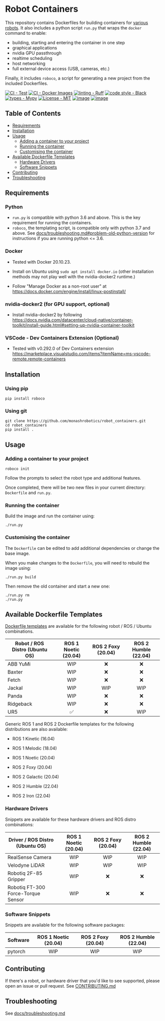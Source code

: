 
# Robot Containers
This repository contains Dockerfiles for building containers for [various robots](#available-dockerfile-templates).
It also includes a python script `run.py` that wraps the `docker` command to enable:

- building, starting and entering the container in one step
- graphical applications
- nvidia GPU passthrough
- realtime scheduling
- host networking
- full external device access (USB, cameras, etc.)

Finally, it includes `roboco`, a script for generating a new project from the included Dockerfiles.

[![CI - Test](https://github.com/monashrobotics/robot_containers/actions/workflows/ci.yml/badge.svg)](https://github.com/monashrobotics/robot_containers/actions/workflows/ci.yml)
[![CI - Docker Images](https://github.com/monashrobotics/robot_containers/actions/workflows/docker-publish.yml/badge.svg)](https://github.com/monashrobotics/robot_containers/actions/workflows/docker-publish.yml)
[![linting - Ruff](https://img.shields.io/endpoint?url=https://raw.githubusercontent.com/charliermarsh/ruff/main/assets/badge/v0.json)](https://github.com/charliermarsh/ruff) 
[![code style - Black](https://img.shields.io/badge/code%20style-black-000000.svg)](https://github.com/psf/black) 
[![types - Mypy](https://img.shields.io/badge/types-Mypy-blue.svg)](https://github.com/python/mypy) [![License - MIT](https://img.shields.io/badge/license-MIT-9400d3.svg)](https://spdx.org/licenses/)
[![image](https://img.shields.io/pypi/v/roboco.svg)](https://pypi.python.org/pypi/roboco)
[![image](https://img.shields.io/pypi/pyversions/roboco.svg)](https://pypi.python.org/pypi/roboco)

## Table of Contents

  * [Requirements](#requirements)
  * [Installation](#installation)
  * [Usage](#usage)
    * [Adding a container to your project](#adding-a-container-to-your-project)
    * [Running the container](#running-the-container)
    * [Customising the container](#customising-the-container)
* [Available Dockerfile Templates](#available-dockerfile-templates)
  * [Hardware Drivers](#hardware-drivers)
  * [Software Snippets](#software-snippets)
* [Contributing](#contributing)
* [Troubleshooting](#troubleshooting)

## Requirements

### Python
- `run.py` is compatible with python 3.6 and above. This is the key requirement for running the containers.
- `roboco`, the templating script, is compatible only with python 3.7 and above. See [docs/troubleshooting.md#problem-old-python-version](docs/troubleshooting.md#problem-old-python-version) for instructions if you are running python <= 3.6.

### Docker
- Tested with Docker 20.10.23. 

- Install on Ubuntu using `sudo apt install docker.io` (other installation methods may not play well with the nvidia-docker2 runtime.)

- Follow "Manage Docker as a non-root user" at https://docs.docker.com/engine/install/linux-postinstall/

### nvidia-docker2 (for GPU support, optional)
- Install nvidia-docker2 by following https://docs.nvidia.com/datacenter/cloud-native/container-toolkit/install-guide.html#setting-up-nvidia-container-toolkit

### VSCode - Dev Containers Extension (Optional)
- Tested with v0.292.0 of Dev Containers extension https://marketplace.visualstudio.com/items?itemName=ms-vscode-remote.remote-containers

## Installation

### Using pip
```
pip install roboco
```

### Using git
```
git clone https://github.com/monashrobotics/robot_containers.git
cd robot_containers
pip install .
```

## Usage
### Adding a container to your project
```
roboco init
```

Follow the prompts to select the robot type and additional features.

Once completed, there will be two new files in your current directory: `Dockerfile` and `run.py`.

### Running the container

Build the image and run the container using:
```
./run.py
```

### Customising the container

The `Dockerfile` can be edited to add additional dependencies or change the base image.

When you make changes to the `Dockerfile`, you will need to rebuild the image using:
```
./run.py build
```
Then remove the old container and start a new one:
```
./run.py rm
./run.py
```

## Available Dockerfile Templates

[Dockerfile templates](src/roboco/templates) are available for the following robot / ROS / Ubuntu combinations.

| Robot / ROS Distro (Ubuntu OS) | ROS 1 Noetic (20.04) | ROS 2 Foxy (20.04) | ROS 2 Humble (22.04)
| --- | :---: | :---: | :---: |
| ABB YuMi | WIP | ❌ | ❌ |
| Baxter | WIP | ❌ | ❌ |
| Fetch | WIP | ❌ | ❌ |
| Jackal | WIP | WIP | WIP |
| Panda | WIP | ❌ | ❌ |
| Ridgeback | WIP | ❌ | ❌ |
| UR5 | ✅ | ❌ | WIP |

Generic ROS 1 and ROS 2 Dockerfile templates for the following distributions are also available:

- ROS 1 Kinetic (16.04)
- ROS 1 Melodic (18.04)
- ROS 1 Noetic (20.04)

- ROS 2 Foxy (20.04)
- ROS 2 Galactic (20.04)
- ROS 2 Humble (22.04)
- ROS 2 Iron (22.04)

### Hardware Drivers

Snippets are available for these hardware drivers and ROS distro combinations:

| Driver / ROS Distro (Ubuntu OS) | ROS 1 Noetic (20.04) | ROS 2 Foxy (20.04) | ROS 2 Humble (22.04)
| --- | :---: | :---: | :---: |
| RealSense Camera | WIP | WIP | WIP |
| Velodyne LiDAR | WIP | WIP | WIP |
| Robotiq 2F-85 Gripper | WIP | ❌ | ❌ |
| Robotiq FT-300 Force-Torque Sensor | WIP | ❌ | ❌ |

### Software Snippets

Snippets are available for the following software packages:

| Software | ROS 1 Noetic (20.04) | ROS 2 Foxy (20.04) | ROS 2 Humble (22.04)
| --- | :---: | :---: | :---: |
| pytorch | WIP | WIP | WIP |

## Contributing
If there's a robot, or hardware driver that you'd like to see supported, please open an issue or pull request.
See [CONTRIBUTING.md](CONTRIBUTING.md)

## Troubleshooting
See [docs/troubleshooting.md](docs/troubleshooting.md)